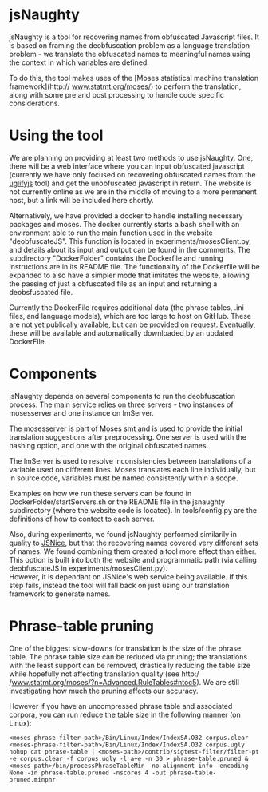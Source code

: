 # jsNaughty

jsNaughty is a tool for recovering names from obfuscated Javascript files.  It is based on 
framing the deobfuscation problem as a language translation problem - we translate the 
obfuscated names to meaningful names using the context in which variables are defined.

To do this, the tool makes uses of the [Moses statistical machine translation framework](http://
www.statmt.org/moses/) to perform the translation, along with some pre and post processing to
handle code specific considerations.

# Using the tool

We are planning on providing at least two methods to use jsNaughty.  One, there will be
a web interface where you can input obfuscated javascript (currently we have only focused on 
recovering obfuscated names from the [uglifyjs](https://www.npmjs.com/package/uglifyjs) tool) 
and get the unobfuscated javascript in return.  The website is not currently online as we are 
in the middle of moving to a more permanent host, but a link will be included here shortly.

Alternatively, we have provided a docker to handle installing necessary packages and moses.
The docker currently starts a bash shell with an environment able to run the main function
used in the website "deobfuscateJS".  This function is located in experiments/mosesClient.py, 
and details about its input and output can be found in the comments.  The subdirectory 
"DockerFolder" contains the Dockerfile and running instructions are in its README file.  The 
functionality of the Dockerfile will be expanded to also have a simpler mode that imitates the 
website, allowing the passing of just a obfuscated file as an input and returning a 
deobsfuscated file.

Currently the DockerFile requires additional data (the phrase tables, .ini files, and language 
models), which are too large to host on GitHub.  These are not yet publically available, but
can be provided on request.  Eventually, these will be available and automatically downloaded
by an updated DockerFile.

# Components 

jsNaughty depends on several components to run the deobfuscation process.  The main service
relies on three servers - two instances of mosesserver and one instance on lmServer. 

The mosesserver is part of Moses smt and is used to provide the initial translation suggestions
after preprocessing.  One server is used with the hashing option, and one with the original obfuscated names.  

The lmServer is used to resolve inconsistencies between translations of a variable used on 
different lines.  Moses translates each line individually, but in source code, variables must be 
named consistently within a scope.

Examples on how we run these servers can be found in DockerFolder/startServers.sh or the README 
file in the jsnaughty subdirectory (where the website code is located).  In tools/config.py are 
the definitions of how to contect to each server.

Also, during experiments, we found jsNaughty performed similarily in quality to [JSNice](
jsnice.org), but that the recovering names covered very different sets of names.  We found 
combining them created a tool more effect than either.  This option is built into both the 
website and programmatic path (via calling deobfuscateJS in experiments/mosesClient.py).  
However, it is dependant on JSNice's web service being available.  If this step fails, instead
the tool will fall back on just using our translation framework to generate names.

# Phrase-table pruning

One of the biggest slow-downs for translation is the size of the phrase table.  The phrase table 
size can be reduced via pruning; the translations with the least support can be removed, 
drastically reducing the table size while hopefully not affecting translation quality (see http:/
/www.statmt.org/moses/?n=Advanced.RuleTables#ntoc5).  We are still investigating how much the 
pruning affects our accuracy.

However if you have an uncompressed phrase table and associated corpora, you can run reduce the 
table size in the following manner (on Linux):

`
<moses-phrase-filter-path>/Bin/Linux/Index/IndexSA.O32 corpus.clear
<moses-phrase-filter-path>/Bin/Linux/Index/IndexSA.O32 corpus.ugly
nohup cat phrase-table | <moses-path>/contrib/sigtest-filter/filter-pt -e corpus.clear -f corpus.ugly -l a+e -n 30 > phrase-table.pruned &
<moses-path>/bin/processPhraseTableMin -no-alignment-info -encoding None -in phrase-table.pruned -nscores 4 -out phrase-table-pruned.minphr
`